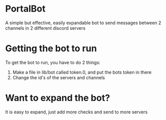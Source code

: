 # PortalBot
 A simple but effective, easily expandable bot to send messages between 2 channels in 2 different discord servers
 
 # Getting the bot to run

To get the bot to run, you have to do 2 things:
1) Make a file in lib/bot called token.0, and put the bots token in there
2) Change the id's of the servers and channels


# Want to expand the bot?

It is easy to expand, just add more checks and send to more servers
